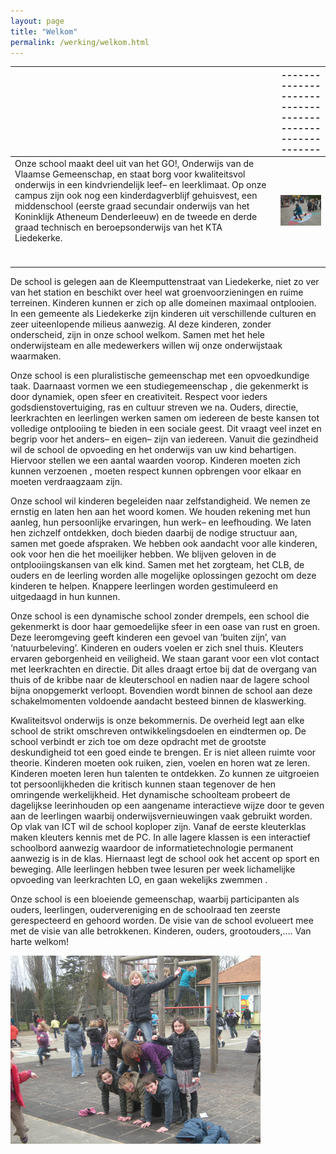 ```yaml
---
layout: page
title: "Welkom"
permalink: /werking/welkom.html
--- 
```


|                       | -------------------------------------------------------- |
| --------------------- | -------------------------------------------------------- |
| Onze school maakt deel uit van het GO!, Onderwijs van de Vlaamse Gemeenschap, en staat borg voor kwaliteitsvol onderwijs in een kindvriendelijk leef– en leerklimaat. Op onze campus zijn ook nog een kinderdagverblijf gehuisvest, een middenschool (eerste graad secundair onderwijs van het Koninklijk Atheneum Denderleeuw) en de tweede en derde graad technisch en beroepsonderwijs van het KTA Liedekerke.<br><br><br> |  ![welkom1](/images/welkom1.jpg)  |

De school is gelegen aan de Kleemputtenstraat van Liedekerke, niet zo ver van het station en beschikt over heel wat groenvoorzieningen en ruime terreinen. Kinderen kunnen er zich op alle domeinen maximaal ontplooien. In een gemeente als Liedekerke zijn kinderen uit verschillende culturen en zeer uiteenlopende milieus aanwezig. Al deze kinderen, zonder onderscheid, zijn in onze school welkom. Samen met het hele onderwijsteam en alle medewerkers willen wij onze onderwijstaak waarmaken.

Onze school is een pluralistische gemeenschap met een opvoedkundige taak. Daarnaast vormen we een studiegemeenschap , die gekenmerkt is door dynamiek, open sfeer en creativiteit. Respect voor ieders godsdienstovertuiging, ras en cultuur streven we na. Ouders, directie, leerkrachten en leerlingen werken samen om iedereen de beste kansen tot volledige ontplooiing te bieden in een sociale geest. Dit vraagt veel inzet en begrip voor het anders– en eigen– zijn van iedereen. Vanuit die gezindheid wil de school de opvoeding en het onderwijs van uw kind behartigen. Hiervoor stellen we een aantal waarden voorop. Kinderen moeten zich kunnen verzoenen , moeten respect kunnen opbrengen voor elkaar en moeten verdraagzaam zijn.

Onze school wil kinderen begeleiden naar zelfstandigheid. We nemen ze ernstig en laten hen aan het woord komen. We houden rekening met hun aanleg, hun persoonlijke ervaringen, hun werk– en leefhouding. We laten hen zichzelf ontdekken, doch bieden daarbij de nodige structuur aan, samen met goede afspraken.
We hebben ook aandacht voor alle kinderen, ook voor hen die het moeilijker hebben. We blijven geloven in de ontplooiingskansen van elk kind. Samen met het zorgteam, het CLB, de ouders en de leerling worden alle mogelijke oplossingen gezocht om deze kinderen te helpen. Knappere leerlingen worden gestimuleerd en uitgedaagd in hun kunnen.

Onze school is een dynamische school zonder drempels, een school die gekenmerkt is door haar gemoedelijke sfeer in een oase van rust en groen. Deze leeromgeving geeft kinderen een gevoel van ‘buiten zijn’, van ‘natuurbeleving’. Kinderen en ouders voelen er zich snel thuis. Kleuters ervaren geborgenheid en veiligheid. We staan garant voor een vlot contact met leerkrachten en directie. Dit alles draagt ertoe bij dat de overgang van thuis of de kribbe naar de kleuterschool en nadien naar de lagere school bijna onopgemerkt verloopt. Bovendien wordt binnen de school aan deze schakelmomenten voldoende aandacht besteed binnen de klaswerking.

Kwaliteitsvol onderwijs is onze bekommernis. De overheid legt aan elke school de strikt omschreven ontwikkelingsdoelen en eindtermen op. De school verbindt er zich toe om deze opdracht met de grootste deskundigheid tot een goed einde te brengen. Er is niet alleen ruimte voor theorie. Kinderen moeten ook ruiken, zien, voelen en horen wat ze leren. Kinderen moeten leren hun talenten te ontdekken. Zo kunnen ze uitgroeien tot persoonlijkheden die kritisch kunnen staan tegenover de hen omringende werkelijkheid. Het dynamische schoolteam probeert de dagelijkse leerinhouden op een aangename interactieve wijze door te geven aan de leerlingen waarbij onderwijsvernieuwingen vaak gebruikt worden. Op vlak van ICT wil de school koploper zijn. Vanaf de eerste kleuterklas maken kleuters kennis met de PC. In alle lagere klassen is een interactief schoolbord aanwezig waardoor de informatietechnologie permanent aanwezig is in de klas. Hiernaast legt de school ook het accent op sport en beweging. Alle leerlingen hebben twee lesuren per week lichamelijke opvoeding van leerkrachten LO, en gaan wekelijks zwemmen .

Onze school is een bloeiende gemeenschap, waarbij participanten als ouders, leerlingen, oudervereniging en de schoolraad ten zeerste gerespecteerd en gehoord worden. De visie van de school evolueert mee met de visie van alle betrokkenen.
Kinderen, ouders, grootouders,…. Van harte welkom!

![welkom2](/images/welkom2.jpg)